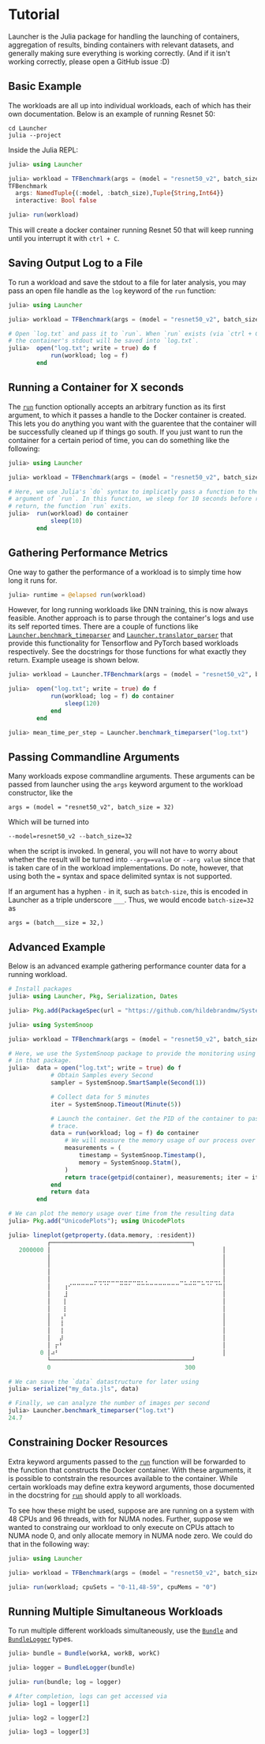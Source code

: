# Tutorial

Launcher is the Julia package for handling the launching of containers, aggregation of 
results, binding containers with relevant datasets, and generally making sure everything is 
working correctly. (And if it isn't working correctly, please open a GitHub issue :D)

## Basic Example

The workloads are all up into individual workloads, each of which has their own documentation.
Below is an example of running Resnet 50:
```
cd Launcher
julia --project
```
Inside the Julia REPL:
```julia
julia> using Launcher

julia> workload = TFBenchmark(args = (model = "resnet50_v2", batch_size = 32))
TFBenchmark
  args: NamedTuple{(:model, :batch_size),Tuple{String,Int64}}
  interactive: Bool false

julia> run(workload)
```
This will create a docker container running Resnet 50 that will keep running until you
interrupt it with `ctrl + C`.

## Saving Output Log to a File

To run a workload and save the stdout to a file for later analysis, you may pass an open
file handle as the `log` keyword of the `run` function:

```julia
julia> using Launcher

julia> workload = TFBenchmark(args = (model = "resnet50_v2", batch_size = 32))

# Open `log.txt` and pass it to `run`. When `run` exists (via `ctrl + C` or other means),
# the container's stdout will be saved into `log.txt`.
julia>  open("log.txt"; write = true) do f
            run(workload; log = f)
        end
```

## Running a Container for X seconds

The [`run`](@ref) function optionally accepts an arbitrary function as its first argument,
to which it passes a handle to the Docker container is created. This lets you do anything
you want with the guarentee that the container will be successfully cleaned up if things
go south. If you just want to run the container for a certain period of time, you can
do something like the following:

```julia
julia> using Launcher

julia> workload = TFBenchmark(args = (model = "resnet50_v2", batch_size = 32))

# Here, we use Julia's `do` syntax to implicatly pass a function to the first
# argument of `run`. In this function, we sleep for 10 seconds before returning. When we
# return, the function `run` exits.
julia>  run(workload) do container
            sleep(10)
        end
```

## Gathering Performance Metrics

One way to gather the performance of a workload is to simply time how long it runs for.
```julia
julia> runtime = @elapsed run(workload)
```
However, for long running workloads like DNN training, this is now always feasible. Another
approach is to parse through the container's logs and use its self reported times. There
are a couple of functions like [`Launcher.benchmark_timeparser`](@ref) and 
[`Launcher.translator_parser`](@ref) that provide this functionality for Tensorflow and 
PyTorch based workloads respectively. See the docstrings for those functions for what 
exactly they return. Example useage is shown below.
```julia
julia> workload = Launcher.TFBenchmark(args = (model = "resnet50_v2", batch_size = 32))

julia>  open("log.txt"; write = true) do f
            run(workload; log = f) do container
                sleep(120)
            end
        end

julia> mean_time_per_step = Launcher.benchmark_timeparser("log.txt")
```

## Passing Commandline Arguments

Many workloads expose commandline arguments. These arguments can be passed from launcher
using the `args` keyword argument to the workload constructor, like the
```
args = (model = "resnet50_v2", batch_size = 32)
```
Which will be turned into
```
--model=resnet50_v2 --batch_size=32
```
when the script is invoked. In general, you will not have to worry about whether the result
will be turned into `--arg==value` or `--arg value` since that is taken care of in the
workload implementations. Do note, however, that using both the `=` syntax and
space delimited syntax is not supported.

If an argument has a hyphen `-` in it, such as `batch-size`, this is encoded in Launcher
as a triple underscore `___`. Thus, we would encode `batch-size=32` as
```
args = (batch___size = 32,)
``` 


## Advanced Example

Below is an advanced example gathering performance counter data for a running workload.

```julia
# Install packages
julia> using Launcher, Pkg, Serialization, Dates

julia> Pkg.add(PackageSpec(url = "https://github.com/hildebrandmw/SystemSnoop.jl"))

julia> using SystemSnoop

julia> workload = TFBenchmark(args = (model = "resnet50_v2", batch_size = 32))

# Here, we use the SystemSnoop package to provide the monitoring using the `trace` funciton
# in that package.
julia>  data = open("log.txt"; write = true) do f 
            # Obtain Samples every Second
            sampler = SystemSnoop.SmartSample(Second(1))

            # Collect data for 5 minutes
            iter = SystemSnoop.Timeout(Minute(5))

            # Launch the container. Get the PID of the container to pass to `trace` and then
            # trace.
            data = run(workload; log = f) do container
                # We will measure the memory usage of our process over time.
                measurements = (
                    timestamp = SystemSnoop.Timestamp(),
                    memory = SystemSnoop.Statm(),
                )
                return trace(getpid(container), measurements; iter = iter, sampletime = sampler)
            end
            return data
        end

# We can plot the memory usage over time from the resulting data
julia> Pkg.add("UnicodePlots"); using UnicodePlots

julia> lineplot(getproperty.(data.memory, :resident))
           ┌────────────────────────────────────────┐
   2000000 │⠀⠀⠀⠀⠀⠀⠀⠀⠀⠀⠀⠀⠀⠀⠀⠀⠀⠀⠀⠀⠀⠀⠀⠀⠀⠀⠀⠀⠀⠀⠀⠀⠀⠀⠀⠀⠀⠀⠀⠀│
           │⠀⠀⠀⠀⠀⠀⠀⠀⠀⠀⠀⠀⠀⠀⠀⠀⠀⠀⠀⠀⠀⠀⠀⠀⠀⠀⠀⠀⠀⠀⠀⠀⠀⠀⠀⠀⠀⠀⠀⠀│
           │⠀⠀⠀⠀⠀⠀⠀⠀⠀⠀⠀⠀⠀⠀⠀⠀⠀⠀⠀⠀⠀⠀⠀⠀⠀⠀⠀⠀⠀⠀⠀⠀⠀⠀⠀⠀⠀⠀⠀⠀│
           │⠀⠀⠀⠀⠀⠀⠀⠀⠀⠀⠀⠀⠀⠀⠀⠀⠀⠀⠀⠀⠀⠀⠀⠀⠀⠀⠀⠀⠀⠀⠀⠀⠀⠀⠀⠀⠀⠀⠀⠀│
           │⠀⠀⠀⠀⠀⠀⠀⠀⠀⠀⣀⣀⣀⣀⣀⣀⣀⣀⣀⣀⣀⡀⡀⠀⠀⠀⠀⠀⠀⠀⣀⡀⢀⣀⣀⡀⣀⣀⣀⡀│
           │⠀⠀⠀⢰⠊⠉⠉⠉⠉⠉⠁⠈⠈⠁⠀⠀⠉⠉⠁⠀⠉⠉⠉⠉⠉⠉⠉⠉⠉⠉⠀⠉⠉⠉⠀⠉⠈⠁⠈⠉│
           │⠀⠀⠀⣸⠀⠀⠀⠀⠀⠀⠀⠀⠀⠀⠀⠀⠀⠀⠀⠀⠀⠀⠀⠀⠀⠀⠀⠀⠀⠀⠀⠀⠀⠀⠀⠀⠀⠀⠀⠀│
           │⠀⠀⠀⡇⠀⠀⠀⠀⠀⠀⠀⠀⠀⠀⠀⠀⠀⠀⠀⠀⠀⠀⠀⠀⠀⠀⠀⠀⠀⠀⠀⠀⠀⠀⠀⠀⠀⠀⠀⠀│
           │⠀⠀⠀⡇⠀⠀⠀⠀⠀⠀⠀⠀⠀⠀⠀⠀⠀⠀⠀⠀⠀⠀⠀⠀⠀⠀⠀⠀⠀⠀⠀⠀⠀⠀⠀⠀⠀⠀⠀⠀│
           │⠀⠀⢠⠃⠀⠀⠀⠀⠀⠀⠀⠀⠀⠀⠀⠀⠀⠀⠀⠀⠀⠀⠀⠀⠀⠀⠀⠀⠀⠀⠀⠀⠀⠀⠀⠀⠀⠀⠀⠀│
           │⠀⠀⢸⠀⠀⠀⠀⠀⠀⠀⠀⠀⠀⠀⠀⠀⠀⠀⠀⠀⠀⠀⠀⠀⠀⠀⠀⠀⠀⠀⠀⠀⠀⠀⠀⠀⠀⠀⠀⠀│
           │⠀⠀⢸⠀⠀⠀⠀⠀⠀⠀⠀⠀⠀⠀⠀⠀⠀⠀⠀⠀⠀⠀⠀⠀⠀⠀⠀⠀⠀⠀⠀⠀⠀⠀⠀⠀⠀⠀⠀⠀│
           │⠀⠀⡼⠀⠀⠀⠀⠀⠀⠀⠀⠀⠀⠀⠀⠀⠀⠀⠀⠀⠀⠀⠀⠀⠀⠀⠀⠀⠀⠀⠀⠀⠀⠀⠀⠀⠀⠀⠀⠀│
           │⠀⡖⠃⠀⠀⠀⠀⠀⠀⠀⠀⠀⠀⠀⠀⠀⠀⠀⠀⠀⠀⠀⠀⠀⠀⠀⠀⠀⠀⠀⠀⠀⠀⠀⠀⠀⠀⠀⠀⠀│
         0 │⠴⠃⠀⠀⠀⠀⠀⠀⠀⠀⠀⠀⠀⠀⠀⠀⠀⠀⠀⠀⠀⠀⠀⠀⠀⠀⠀⠀⠀⠀⠀⠀⠀⠀⠀⠀⠀⠀⠀⠀│
           └────────────────────────────────────────┘
           0                                      300

# We can save the `data` datastructure for later using
julia> serialize("my_data.jls", data)

# Finally, we can analyze the number of images per second
julia> Launcher.benchmark_timeparser("log.txt")
24.7
```

## Constraining Docker Resources

Extra keyword arguments passed to the [`run`](@ref) function will be forwarded to the
function that constructs the Docker container. With these arguments, it is possible to 
contstrain the resources available to the container. While certain workloads may define 
extra keyword arguments, those documented in the docstring for [`run`](@ref) should apply
to all workloads.

To see how these might be used, suppose are are running on a system with 48 CPUs and 96 
threads, with for NUMA nodes. Further, suppose we wanted to constraing our workload to only
execute on CPUs attach to NUMA node 0, and only allocate memory in NUMA node zero. We could
do that in the following way:

```julia
julia> using Launcher

julia> workload = TFBenchmark(args = (model = "resnet50_v2", batch_size = 32))

julia> run(workload; cpuSets = "0-11,48-59", cpuMems = "0")
```

## Running Multiple Simultaneous Workloads

To run multiple different workloads simultaneously, use the [`Bundle`](@ref) and 
[`BundleLogger`](@ref) types.

```julia
julia> bundle = Bundle(workA, workB, workC)

julia> logger = BundleLogger(bundle)

julia> run(bundle; log = logger)

# After completion, logs can get accessed via
julia> log1 = logger[1]

julia> log2 = logger[2]

julia> log3 = logger[3]
```
